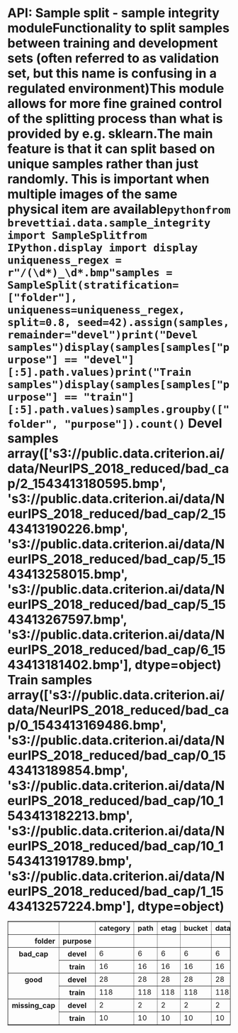 # API: Sample split - sample integrity moduleFunctionality to split samples between training and development sets (often referred to as validation set, but this name is confusing in a regulated environment)This module allows for more fine grained control of the splitting process than what is provided by e.g. sklearn.The main feature is that it can split based on unique samples rather than just randomly. This is important when multiple images of the same physical item are available```pythonfrom brevettiai.data.sample_integrity import SampleSplitfrom IPython.display import display uniqueness_regex = r"/(\d*)_\d*.bmp"samples = SampleSplit(stratification=["folder"], uniqueness=uniqueness_regex, split=0.8, seed=42).assign(samples, remainder="devel")print("Devel samples")display(samples[samples["purpose"] == "devel"][:5].path.values)print("Train samples")display(samples[samples["purpose"] == "train"][:5].path.values)samples.groupby(["folder", "purpose"]).count()```    Devel samples    array(['s3://public.data.criterion.ai/data/NeurIPS_2018_reduced/bad_cap/2_1543413180595.bmp',           's3://public.data.criterion.ai/data/NeurIPS_2018_reduced/bad_cap/2_1543413190226.bmp',           's3://public.data.criterion.ai/data/NeurIPS_2018_reduced/bad_cap/5_1543413258015.bmp',           's3://public.data.criterion.ai/data/NeurIPS_2018_reduced/bad_cap/5_1543413267597.bmp',           's3://public.data.criterion.ai/data/NeurIPS_2018_reduced/bad_cap/6_1543413181402.bmp'],          dtype=object)    Train samples    array(['s3://public.data.criterion.ai/data/NeurIPS_2018_reduced/bad_cap/0_1543413169486.bmp',           's3://public.data.criterion.ai/data/NeurIPS_2018_reduced/bad_cap/0_1543413189854.bmp',           's3://public.data.criterion.ai/data/NeurIPS_2018_reduced/bad_cap/10_1543413182213.bmp',           's3://public.data.criterion.ai/data/NeurIPS_2018_reduced/bad_cap/10_1543413191789.bmp',           's3://public.data.criterion.ai/data/NeurIPS_2018_reduced/bad_cap/1_1543413257224.bmp'],          dtype=object)<div><style scoped>    .dataframe tbody tr th:only-of-type {        vertical-align: middle;    }    .dataframe tbody tr th {        vertical-align: top;    }    .dataframe thead th {        text-align: right;    }</style><table border="1" class="dataframe">  <thead>    <tr style="text-align: right;">      <th></th>      <th></th>      <th>category</th>      <th>path</th>      <th>etag</th>      <th>bucket</th>      <th>dataset</th>      <th>dataset_id</th>      <th>url</th>    </tr>    <tr>      <th>folder</th>      <th>purpose</th>      <th></th>      <th></th>      <th></th>      <th></th>      <th></th>      <th></th>      <th></th>    </tr>  </thead>  <tbody>    <tr>      <th rowspan="2" valign="top">bad_cap</th>      <th>devel</th>      <td>6</td>      <td>6</td>      <td>6</td>      <td>6</td>      <td>6</td>      <td>6</td>      <td>6</td>    </tr>    <tr>      <th>train</th>      <td>16</td>      <td>16</td>      <td>16</td>      <td>16</td>      <td>16</td>      <td>16</td>      <td>16</td>    </tr>    <tr>      <th rowspan="2" valign="top">good</th>      <th>devel</th>      <td>28</td>      <td>28</td>      <td>28</td>      <td>28</td>      <td>28</td>      <td>28</td>      <td>28</td>    </tr>    <tr>      <th>train</th>      <td>118</td>      <td>118</td>      <td>118</td>      <td>118</td>      <td>118</td>      <td>118</td>      <td>118</td>    </tr>    <tr>      <th rowspan="2" valign="top">missing_cap</th>      <th>devel</th>      <td>2</td>      <td>2</td>      <td>2</td>      <td>2</td>      <td>2</td>      <td>2</td>      <td>2</td>    </tr>    <tr>      <th>train</th>      <td>10</td>      <td>10</td>      <td>10</td>      <td>10</td>      <td>10</td>      <td>10</td>      <td>10</td>    </tr>  </tbody></table></div>